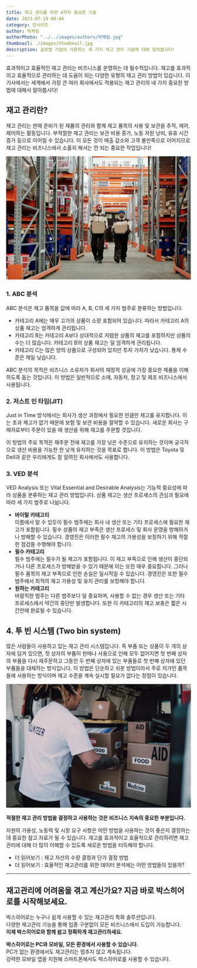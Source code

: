 ```yaml
---
title: 재고 관리를 위한 4가지 중요한 기술
date: 2021-07-19 09:44
category: 인사이트
author: 박채림
authorPhoto: "../../images/authors/박채림.jpg"
thumbnail: ./images/thumbnail.jpg
description: 글로벌 기업이 사용하는 세 가지 재고 관리 기술에 대해 알아봅시다!
---
```


효과적이고 효율적인 재고 관리는 비즈니스를 운영하는 데 필수적입니다. 재고를 효과적이고 효율적으로 관리하는 데 도움이 되는 다양한 유형의 재고 관리 방법이 있습니다. 이 기사에서는 세계에서 가장 큰 여러 회사에서도 적용되는 재고 관리의 네 가지 중요한 방법에 대해서 알아봅시다!

## 재고 관리란?

재고 관리는 판매 준비가 된 제품의 관리와 함께 재고 품목의 사용 및 보관을 추적, 제어, 제어하는 활동입니다. 부적절한 재고 관리는 보관 비용 증가, 노동 자원 낭비, 유휴 시간 증가 등으로 이어질 수 있습니다. 이 모든 것이 매출 감소와 고객 불만족으로 이어지므로 재고 관리는 비즈니스에서 소홀히 해서는 안 되는 중요한 작업입니다!

![알면 쉬운 다양한 재고 관리 기술](./images/1.jpg)

### 1. ABC 분석

ABC 분석은 재고 품목을 값에 따라 A, B, C의 세 가지 범주로 분류하는 방법입니다.

- 카테고리 A에는 매우 고가의 상품이 소량 포함되어 있습니다. 따라서 카테고리 A의 상품 재고는 엄격하게 관리됩니다.
- 카테고리 B는 카테고리 A보다 상대적으로 저렴한 상품의 재고를 포함하지만 상품의 수는 더 많습니다. 카테고리 B의 상품 재고는 덜 엄격하게 관리됩니다.
- 카테고리 C는 많은 양의 상품으로 구성되어 있지만 투자 가치가 낮습니다. 통제 수준은 제일 낮습니다.

ABC 분석의 목적은 비즈니스 소유자가 회사의 재정적 성공에 가장 중요한 제품을 이해하도록 돕는 것입니다. 이 방법은 일반적으로 소매, 자동차, 창고 및 제조 비즈니스에서 사용됩니다.

### 2. 저스트 인 타임(JIT)

Just in Time 방식에서는 회사가 생산 과정에서 필요한 만큼만 재고를 유지합니다. 이는 초과 재고가 없기 때문에 보험 및 보관 비용을 절약할 수 있습니다. 새로운 회사는 구매자로부터 주문이 있을 때 생산을 위해 재고를 주문할 것입니다.

이 방법의 주요 목적은 재주문 전에 재고를 가장 낮은 수준으로 유지하는 것이며 궁극적으로 생산 비용을 가능한 한 낮게 유지하는 것을 목표로 합니다. 이 방법은 Toyota 및 Dell과 같은 우리에게도 잘 알려진 회사에서도 사용합니다.

### 3. VED 분석

VED Analysis 또는 Vital Essential and Desirable Analysis는 기능적 중요성에 따라 상품을 분류하는 재고 관리 방법입니다. 상품 재고는 생산 프로세스의 관심과 필요에 따라 세 가지 범주로 나뉩니다.

- **바이탈 카테고리**<br/>이름에서 알 수 있듯이 필수 범주에는 회사 내 생산 또는 기타 프로세스에 필요한 재고가 포함됩니다. 필수 상품의 재고 부족은 생산 프로세스 및 회사 운영을 방해하거나 방해할 수 있습니다. 경영진은 이러한 필수 재고의 가용성을 보장하기 위해 적절한 점검을 수행해야 합니다.
- **필수 카테고리**<br/>필수 범주에는 필수가 될 재고가 포함됩니다. 이 재고 부족으로 인해 생산이 중단되거나 다른 프로세스가 방해받을 수 있기 때문에 이는 또한 매우 중요합니다. 그러나 필수 품목의 재고 부족으로 인한 손실은 일시적일 수 있습니다. 경영진은 또한 필수 범주에서 최적의 재고 가용성 및 유지 관리를 보장해야 합니다.
- **원하는 카테고리**<br/>바람직한 범주는 다른 범주보다 덜 중요하며, 사용할 수 없는 경우 생산 또는 기타 프로세스에서 약간의 중단만 발생합니다. 또한 이 카테고리의 재고 보충은 짧은 시간안에 완료될 수 있습니다.

## 4. 투 빈 시스템 (Two bin system)

많은 사람들이 사용하고 있는 재고 관리 시스템입니다. 즉 부품 또는 상품이 두 개의 상자에 담겨 있으면, 첫 상자의 부품이 판매나 사용으로 인해 모두 없어지면 첫 번째 상자의 부품을 다시 재주문하고 그동안 두 번째 상자에 있는 부품들로 첫 번째 상자에 있던 부품들을 대체하는 방식입니다. 이 방법은 단순하고 쉬운 방법이라서 주로 저가인 품목들에 사용하는 방식이며 재고 수준을 계속 실시할 필요가 없다는 장점이 있습니다.

![박스를 활용한 재고 관리](./images/2.jpg)

**적절한 재고 관리 방법을 결정하고 사용하는 것은 비즈니스 지속의 중요한 부분입니다.**

자원의 가용성, 노동력 및 시장 요구 사항은 어떤 방법을 사용하는 것이 좋은지 결정하는 데 중요한 참고 자료가 될 수 있습니다. 재고를 효과적이고 효율적으로 관리하려면 재고 관리에 대해 더 많이 이해할 수 있도록 새로운 방법을 터득해야 합니다.

- <internal-link to="/blog/posts/재고-자산의-수량-결정과-단가-결정-방법">더 읽어보기 : 재고 자산의 수량 결정과 단가 결정 방법</internal-link>
- <internal-link to="/blog/posts/효율적인-재고관리를-위한-데이터-분석에는-어떤-방법들이-있을까">더 읽어보기 : 효율적인 재고관리를 위한 데이터 분석에는 어떤 방법들이 있을까?</internal-link>

---

## 재고관리에 어려움을 겪고 계신가요? 지금 바로 박스히어로를 시작해보세요.

박스히어로는 누구나 쉽게 사용할 수 있는 재고관리 특화 솔루션입니다.<br/>
다양한 재고관리 기능을 통해 업종 구분없이 모든 비즈니스에서 도입이 가능합니다.<br/>
**이제 박스히어로와 함께 쉽고 정확하게 재고관리하세요.**

<tip-box>

**박스히어로는 PC와 모바일, 모든 환경에서 사용할 수 있습니다.**<br/>
PC가 없는 환경에서도 재고관리는 멈추지 않고 계속됩니다.<br/>
강력한 모바일 앱을 지원해 스마트폰에서도 박스히어로를 사용할 수 있습니다.

</tip-box>
